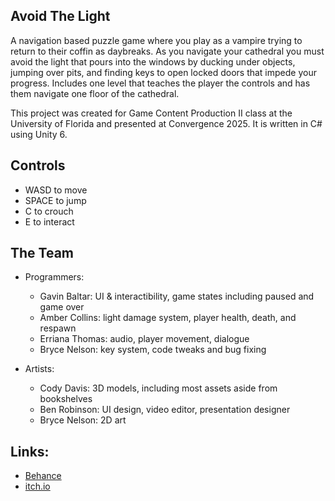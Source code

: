 ## Avoid The Light
A navigation based puzzle game where you play as a vampire trying to return to their coffin as daybreaks. As you navigate your cathedral you must avoid the light that pours into the windows by ducking under objects, jumping over pits, and finding keys to open locked doors that impede your progress. Includes one level that teaches the player the controls and has them navigate one floor of the cathedral.

This project was created for Game Content Production II class at the University of Florida and presented at Convergence 2025. It is written in C# using Unity 6.

## Controls
- WASD to move
- SPACE to jump
- C to crouch
- E to interact

## The Team
- Programmers:
  - Gavin Baltar: UI & interactibility, game states including paused and game over
  - Amber Collins: light damage system, player health, death, and respawn
  - Erriana Thomas: audio, player movement, dialogue
  - Bryce Nelson: key system, code tweaks and bug fixing
 
- Artists:
  - Cody Davis: 3D models, including most assets aside from bookshelves
  - Ben Robinson: UI design, video editor, presentation designer
  - Bryce Nelson: 2D art

## Links:
  - [Behance](https://www.behance.net/gallery/222911897/Avoid-The-Light)
  - [itch.io](https://draculastudios.itch.io/avoid-the-light)

